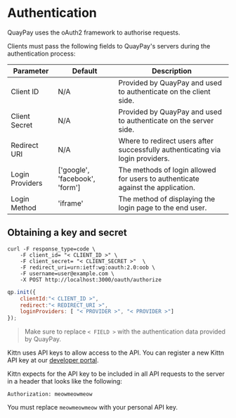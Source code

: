 # Authentication

QuayPay uses the oAuth2 framework to authorise requests.

Clients must pass the following fields to QuayPay's servers during the authentication process:

Parameter | Default | Description
--------- | ------- | -----------
Client ID | N/A | Provided by QuayPay and used to authenticate on the client side.
Client Secret | N/A | Provided by QuayPay and used to authenticate on the server side.
Redirect URI | N/A | Where to redirect users after successfully authenticating via login providers.
Login Providers | ['google', 'facebook', 'form'] | The methods of login allowed for users to authenticate against the application.
Login Method | 'iframe' | The method of displaying the login page to the end user.

## Obtaining a key and secret

```shell
curl -F response_type=code \
	-F client_id= "< CLIENT_ID >" \
	-F client_secret= "< CLIENT_SECRET >"  \
	-F redirect_uri=urn:ietf:wg:oauth:2.0:oob \
	-F username=user@example.com \
	-X POST http://localhost:3000/oauth/authorize
```

```javascript
qp.init({
	clientId:"< CLIENT_ID >",
	redirect:"< REDIRECT_URI >",
	loginProviders: [ "< PROVIDER >", "< PROVIDER >"]
});
```

> Make sure to replace `< FIELD >` with the authentication data provided by QuayPay.


Kittn uses API keys to allow access to the API. You can register a new Kittn API key at our [developer portal](http://example.com/developers).

Kittn expects for the API key to be included in all API requests to the server in a header that looks like the following:

`Authorization: meowmeowmeow`


<aside class="notice">
You must replace <code>meowmeowmeow</code> with your personal API key.
</aside>

